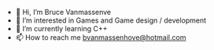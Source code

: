 - 👋 Hi, I’m Bruce Vanmassenve
- 👀 I’m interested in Games and Game design / development
- 🌱 I’m currently learning C++
- 📫 How to reach me bvanmassenhove@hotmail.com
